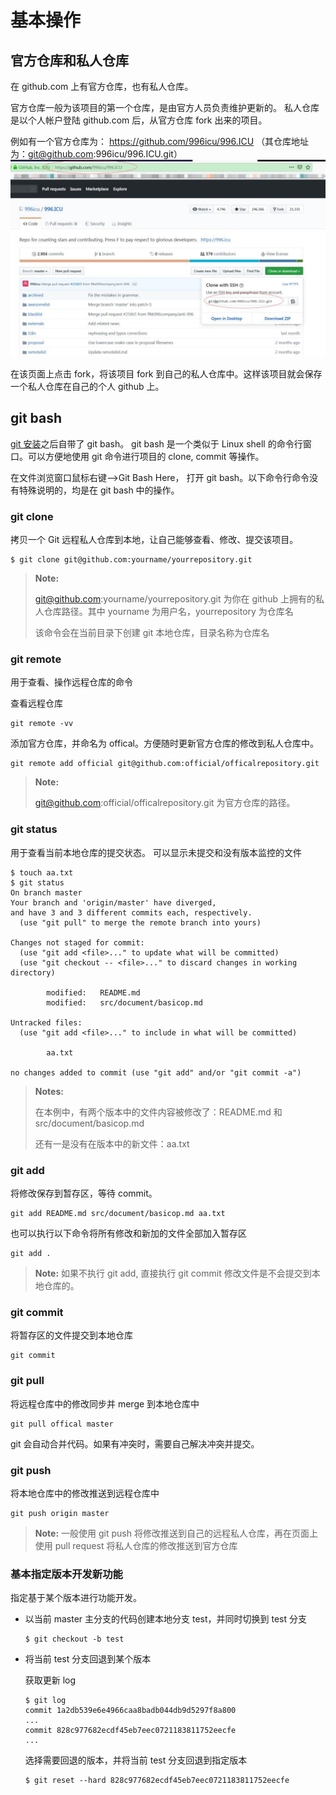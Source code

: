 # 基本操作 #

## 官方仓库和私人仓库 ##
在 github.com 上有官方仓库，也有私人仓库。

官方仓库一般为该项目的第一个仓库，是由官方人员负责维护更新的。
私人仓库是以个人帐户登陆 github.com 后，从官方仓库 fork 出来的项目。

例如有一个官方仓库为： https://github.com/996icu/996.ICU （其仓库地址为：git@github.com:996icu/996.ICU.git）
![offical](../image/basicop_offical.jpg)

在该页面上点击 fork，将该项目 fork 到自己的私人仓库中。这样该项目就会保存一个私人仓库在自己的个人 github 上。

## git bash ##
[git 安装](windows/tool/git.md)之后自带了 git bash。 git bash 是一个类似于 Linux shell 的命令行窗口。可以方便地使用 git 命令进行项目的 clone, commit 等操作。

在文件浏览窗口鼠标右键-->Git Bash Here， 打开 git bash。以下命令行命令没有特殊说明的，均是在 git bash 中的操作。

### git clone ###
拷贝一个 Git 远程私人仓库到本地，让自己能够查看、修改、提交该项目。

``` shell
$ git clone git@github.com:yourname/yourrepository.git
```

>**Note:**
>
> git@github.com:yourname/yourrepository.git 为你在 github 上拥有的私人仓库路径。其中 yourname 为用户名，yourrepository 为仓库名
>
> 该命令会在当前目录下创建 git 本地仓库，目录名称为仓库名
>

### git remote ###
用于查看、操作远程仓库的命令

查看远程仓库
```
git remote -vv 
```

添加官方仓库，并命名为 offical。方便随时更新官方仓库的修改到私人仓库中。

```
git remote add official git@github.com:official/officalrepository.git
```

>**Note:**
>
> git@github.com:official/officalrepository.git 为官方仓库的路径。

### git status ###
用于查看当前本地仓库的提交状态。 可以显示未提交和没有版本监控的文件

``` shell
$ touch aa.txt
$ git status
On branch master
Your branch and 'origin/master' have diverged,
and have 3 and 3 different commits each, respectively.
  (use "git pull" to merge the remote branch into yours)

Changes not staged for commit:
  (use "git add <file>..." to update what will be committed)
  (use "git checkout -- <file>..." to discard changes in working directory)

        modified:   README.md
        modified:   src/document/basicop.md

Untracked files:
  (use "git add <file>..." to include in what will be committed)

        aa.txt

no changes added to commit (use "git add" and/or "git commit -a")
```

>**Notes:**
>
>在本例中，有两个版本中的文件内容被修改了：README.md 和 src/document/basicop.md
>
>还有一是没有在版本中的新文件：aa.txt

### git add ###

将修改保存到暂存区，等待 commit。
   ``` shell
   git add README.md src/document/basicop.md aa.txt
   ```

也可以执行以下命令将所有修改和新加的文件全部加入暂存区
   ``` shell
   git add .
   ```

> **Note:** 如果不执行 git add, 直接执行 git commit 修改文件是不会提交到本地仓库的。
>

### git commit ###

将暂存区的文件提交到本地仓库
``` shell
git commit
```

### git pull ###

将远程仓库中的修改同步并 merge 到本地仓库中
```
git pull offical master
```

git 会自动合并代码。如果有冲突时，需要自己解决冲突并提交。

### git push ###

将本地仓库中的修改推送到远程仓库中
```
git push origin master
```

>**Note:** 一般使用 git push 将修改推送到自己的远程私人仓库，再在页面上使用 pull request 将私人仓库的修改推送到官方仓库
>

### 基本指定版本开发新功能 ###
指定基于某个版本进行功能开发。

+ 以当前 master 主分支的代码创建本地分支 test，并同时切换到 test 分支
   ``` shell
   $ git checkout -b test
   ```

+ 将当前 test 分支回退到某个版本

   获取更新 log 
   ``` shell
   $ git log
   commit 1a2db539e6e4966caa8badb044db9d5297f8a800
   ...
   commit 828c977682ecdf45eb7eec0721183811752eecfe
   ...
   ```

   选择需要回退的版本，并将当前 test 分支回退到指定版本
   ``` shell
   $ git reset --hard 828c977682ecdf45eb7eec0721183811752eecfe
   ```